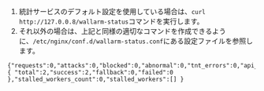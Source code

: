 1.  統計サービスのデフォルト設定を使用している場合は、`curl http://127.0.0.8/wallarm-status`コマンドを実行します。
2.  それ以外の場合は、上記と同様の適切なコマンドを作成できるように、`/etc/nginx/conf.d/wallarm-status.conf`にある設定ファイルを参照します。
    
```
{"requests":0,"attacks":0,"blocked":0,"abnormal":0,"tnt_errors":0,"api_errors":0,"requests_lost":0,"segfaults":0,"memfaults":0,"softmemfaults":0,"time_detect":0,"db_id":46,"custom_ruleset_id":4,"proton_instances": { "total":2,"success":2,"fallback":0,"failed":0 },"stalled_workers_count":0,"stalled_workers":[] }
```